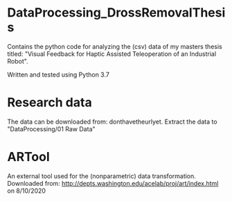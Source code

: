# DataProcessing_DrossRemovalThesis
Contains the python code for analyzing the (csv) data of my masters thesis titled: "Visual Feedback for Haptic Assisted Teleoperation of an Industrial Robot". 

Written and tested using Python 3.7

# Research data
The data can be downloaded from: donthavetheurlyet.
Extract the data to "DataProcessing/01 Raw Data" 

# ARTool 
An external tool used for the (nonparametric) data transformation.
Downloaded from:
http://depts.washington.edu/acelab/proj/art/index.html
on 8/10/2020
